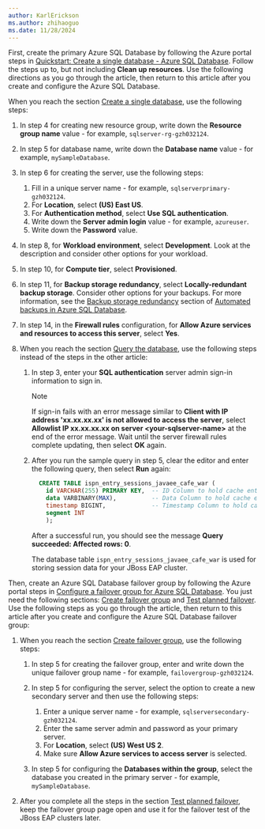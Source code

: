 ```yaml
---
author: KarlErickson
ms.author: zhihaoguo
ms.date: 11/28/2024
---
```


First, create the primary Azure SQL Database by following the Azure portal steps in [Quickstart: Create a single database - Azure SQL Database](/azure/azure-sql/database/single-database-create-quickstart?view=azuresql-db&preserve-view=true&tabs=azure-portal). Follow the steps up to, but not including **Clean up resources**. Use the following directions as you go through the article, then return to this article after you create and configure the Azure SQL Database.

When you reach the section [Create a single database](/azure/azure-sql/database/single-database-create-quickstart?view=azuresql-db&preserve-view=true&tabs=azure-portal#create-a-single-database), use the following steps:

1. In step 4 for creating new resource group, write down the **Resource group name** value - for example, `sqlserver-rg-gzh032124`.

1. In step 5 for database name, write down the **Database name** value - for example, `mySampleDatabase`.

1. In step 6 for creating the server, use the following steps:

    1. Fill in a unique server name - for example, `sqlserverprimary-gzh032124`.
    1. For **Location**, select **(US) East US**.
    1. For **Authentication method**, select **Use SQL authentication**.
    1. Write down the **Server admin login** value - for example, `azureuser`.
    1. Write down the **Password** value.

1. In step 8, for **Workload environment**, select **Development**. Look at the description and consider other options for your workload.

1. In step 10, for **Compute tier**, select **Provisioned**.

1. In step 11, for **Backup storage redundancy**, select **Locally-redundant backup storage**. Consider other options for your backups. For more information, see the [Backup storage redundancy](/azure/azure-sql/database/automated-backups-overview?view=azuresql-db&preserve-view=true#backup-storage-redundancy) section of [Automated backups in Azure SQL Database](/azure/azure-sql/database/automated-backups-overview?view=azuresql-db&preserve-view=true).

1. In step 14, in the **Firewall rules** configuration, for **Allow Azure services and resources to access this server**, select **Yes**.

1. When you reach the section [Query the database](/azure/azure-sql/database/single-database-create-quickstart?view=azuresql-db&preserve-view=true&tabs=azure-portal#query-the-database), use the following steps instead of the steps in the other article:

    1. In step 3, enter your **SQL authentication** server admin sign-in information to sign in.

       > [!NOTE]
       > If sign-in fails with an error message similar to **Client with IP address 'xx.xx.xx.xx' is not allowed to access the server**, select **Allowlist IP xx.xx.xx.xx on server \<your-sqlserver-name\>** at the end of the error message. Wait until the server firewall rules complete updating, then select **OK** again.

    1. After you run the sample query in step 5, clear the editor and enter the following query, then select **Run** again:

       ```sql
         CREATE TABLE ispn_entry_sessions_javaee_cafe_war (
           id VARCHAR(255) PRIMARY KEY,  -- ID Column to hold cache entry ids
           data VARBINARY(MAX),          -- Data Column to hold cache entry data
           timestamp BIGINT,             -- Timestamp Column to hold cache entry timestamps
           segment INT
           );
       ```

       After a successful run, you should see the message **Query succeeded: Affected rows: 0**.

       The database table `ispn_entry_sessions_javaee_cafe_war` is used for storing session data for your JBoss EAP cluster.

Then, create an Azure SQL Database failover group by following the Azure portal steps in [Configure a failover group for Azure SQL Database](/azure/azure-sql/database/failover-group-configure-sql-db?view=azuresql-db&preserve-view=true&tabs=azure-portal&pivots=azure-sql-single-db). You just need the following sections: [Create failover group](/azure/azure-sql/database/failover-group-configure-sql-db?view=azuresql-db&preserve-view=true&tabs=azure-portal&pivots=azure-sql-single-db#create-failover-group) and [Test planned failover](/azure/azure-sql/database/failover-group-configure-sql-db?view=azuresql-db&preserve-view=true&tabs=azure-portal&pivots=azure-sql-single-db#test-planned-failover). Use the following steps as you go through the article, then return to this article after you create and configure the Azure SQL Database failover group:

1. When you reach the section [Create failover group](/azure/azure-sql/database/failover-group-configure-sql-db?view=azuresql-db&preserve-view=true&tabs=azure-portal&pivots=azure-sql-single-db#create-failover-group), use the following steps:

    1. In step 5 for creating the failover group, enter and write down the unique failover group name - for example, `failovergroup-gzh032124`.

    1. In step 5 for configuring the server, select the option to create a new secondary server and then use the following steps:

        1. Enter a unique server name - for example, `sqlserversecondary-gzh032124`.
        1. Enter the same server admin and password as your primary server.
        1. For **Location**, select **(US) West US 2**.
        1. Make sure **Allow Azure services to access server** is selected.

    1. In step 5 for configuring the **Databases within the group**, select the database you created in the primary server - for example, `mySampleDatabase`.

1. After you complete all the steps in the section [Test planned failover](/azure/azure-sql/database/failover-group-configure-sql-db?view=azuresql-db&preserve-view=true&tabs=azure-portal&pivots=azure-sql-single-db#test-planned-failover), keep the failover group page open and use it for the failover test of the JBoss EAP clusters later.
